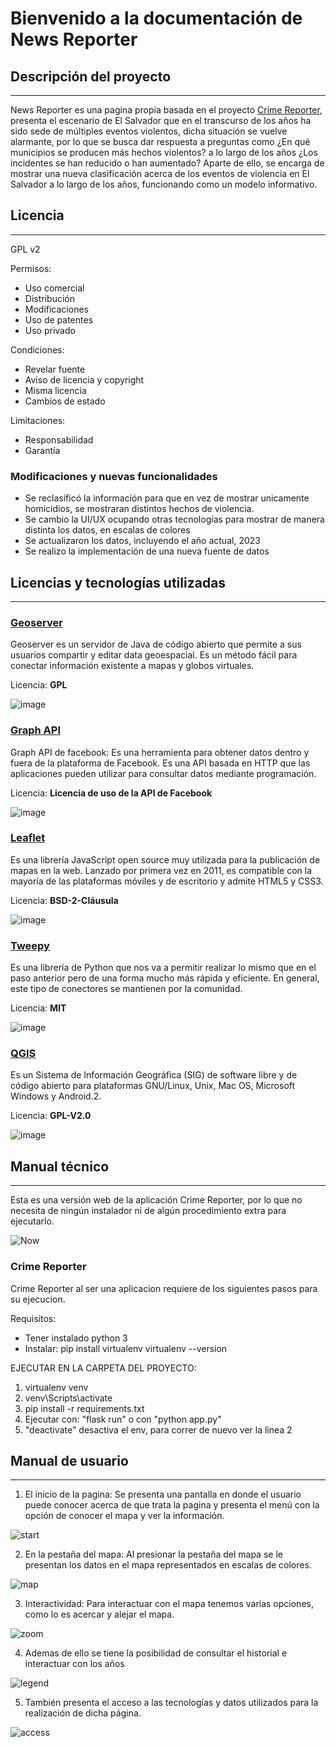 ﻿# Bienvenido a la documentación de News Reporter

## Descripción del proyecto
---

News Reporter es una pagina propia basada en el proyecto [Crime Reporter](https://github.com/ReneMel/CrimeReporter-SV), presenta el escenario de El Salvador que en el transcurso de los años ha sido sede de múltiples eventos violentos, dicha situación se vuelve alarmante, por lo que se busca dar respuesta a preguntas como ¿En qué municipios se producen más hechos violentos? a lo largo de los años ¿Los incidentes se han reducido o han aumentado? 
Aparte de ello, se encarga de mostrar una nueva clasificación acerca de los eventos de violencia en El Salvador a lo largo de los años, funcionando como un modelo informativo.


## Licencia
---

GPL v2

Permisos:
 - Uso comercial 
 - Distribución 
 - Modificaciones 
 - Uso de patentes 
 - Uso privado

Condiciones:
 - Revelar fuente 
 - Aviso de licencia y copyright 
 - Misma licencia 
 - Cambios de estado

Limitaciones:
 - Responsabilidad 
 - Garantía

### Modificaciones y nuevas funcionalidades

- Se reclasificó la información para que en vez de mostrar unicamente homicidios, se mostraran distintos hechos de violencia.
- Se cambio la UI/UX ocupando otras tecnologías para mostrar de manera distinta los datos, en escalas de colores
- Se actualizaron los datos, incluyendo el año actual, 2023
- Se realizo la implementación de una nueva fuente de datos


## Licencias y tecnologías utilizadas
---

### [Geoserver](https://geoserver.org/)

Geoserver es un servidor de Java de código abierto que permite a sus usuarios compartir y editar data geoespacial. Es un método fácil para conectar información existente a mapas y globos virtuales.

Licencia: **GPL**

![image](https://github.com/carmen887/NewsReporter/assets/54786234/0737fc51-6023-4aa7-844e-37a64dcc2ccc)

### [Graph API](https://developers.facebook.com/docs/graph-api/)

Graph API de facebook: Es una herramienta para obtener datos dentro y fuera de la plataforma de Facebook. Es una API basada en HTTP que las aplicaciones pueden utilizar para consultar datos mediante programación.

Licencia: **Licencia de uso de la API de Facebook**

![image](https://github.com/carmen887/NewsReporter/assets/54786234/39067f62-8125-401f-8651-2c74c0f95065)

### [Leaflet](https://leafletjs.com/)

Es una librería JavaScript open source muy utilizada para la publicación de mapas en la web. Lanzado por primera vez en 2011, es compatible con la mayoría de las plataformas móviles y de escritorio y admite HTML5 y CSS3.

Licencia: **BSD-2-Cláusula**

![image](https://github.com/carmen887/NewsReporter/assets/54786234/c73d90d6-95c5-4cce-9355-835d5808d526)

### [Tweepy](https://www.tweepy.org/)

Es una librería de Python que nos va a permitir realizar lo mismo que en el paso anterior pero de una forma mucho más rápida y eficiente. En general, este tipo de conectores se mantienen por la comunidad.

Licencia: **MIT**

![image](https://github.com/carmen887/NewsReporter/assets/54786234/70d3fe5f-c170-4c4e-84e3-d15b69a271c7)

### [QGIS](https://www.qgis.org/en/site/)

Es un Sistema de Información Geográfica (SIG) de software libre y de código abierto para plataformas GNU/Linux, Unix, Mac OS, Microsoft Windows y Android.2​.

Licencia: **GPL-V2.0**

![image](https://github.com/carmen887/NewsReporter/assets/54786234/928fb605-8a18-47f7-b1c1-38ad5bc438bd)

## Manual técnico
---

Esta es una versión web de la aplicación Crime Reporter, por lo que no necesita de ningún instalador ni de algún procedimiento extra para ejecutarlo.

![Now](NewsReporterProject/img/CRtoNR.jpeg)

### Crime Reporter

Crime Reporter al ser una aplicacion requiere de los siguientes pasos para su ejecucion.

Requisitos: 
- Tener instalado python 3
- Instalar: pip install virtualenv virtualenv --version

EJECUTAR EN LA CARPETA DEL PROYECTO:

 1. virtualenv venv  
 2. venv\Scripts\activate
 3. pip install -r requirements.txt
 4. Ejecutar con: "flask run" o con "python app.py"
 5. "deactivate" desactiva el env, para correr de nuevo ver la linea 2

## Manual de usuario
---

1. El inicio de la pagina: Se presenta una pantalla en donde el usuario puede conocer acerca de que trata la pagina y presenta el menú con la opción de conocer el mapa y ver la información.

![start](NewsReporterProject/img/inicio.jpeg)

2. En la pestaña del mapa: Al presionar la pestaña del mapa se le presentan los datos en el mapa representados en escalas de colores.

![map](NewsReporterProject/img/mapa.jpeg)

3. Interactividad: Para interactuar con el mapa tenemos varias opciones, como lo es acercar y alejar el mapa.

![zoom](NewsReporterProject/img/zoom.jpeg)

4. Ademas de ello se tiene la posibilidad de consultar el historial e interactuar con los años

![legend](NewsReporterProject/img/leyenda.jpeg)

5. También presenta el acceso a las tecnologías y datos utilizados para la realización de dicha página.

![access](NewsReporterProject/img/accesos.jpeg)
